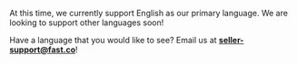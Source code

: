 At this time, we currently support English as our primary language. We are looking to support other languages soon!

Have a language that you would like to see? Email us at [**seller-support@fast.co**](mailto:seller-support@fast.co)!
